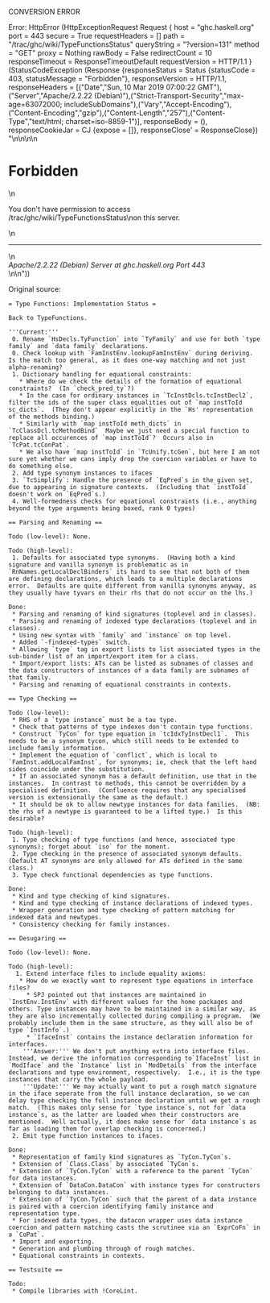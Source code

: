 CONVERSION ERROR

Error: HttpError (HttpExceptionRequest Request {
  host                 = "ghc.haskell.org"
  port                 = 443
  secure               = True
  requestHeaders       = []
  path                 = "/trac/ghc/wiki/TypeFunctionsStatus"
  queryString          = "?version=131"
  method               = "GET"
  proxy                = Nothing
  rawBody              = False
  redirectCount        = 10
  responseTimeout      = ResponseTimeoutDefault
  requestVersion       = HTTP/1.1
}
 (StatusCodeException (Response {responseStatus = Status {statusCode = 403, statusMessage = "Forbidden"}, responseVersion = HTTP/1.1, responseHeaders = [("Date","Sun, 10 Mar 2019 07:00:22 GMT"),("Server","Apache/2.2.22 (Debian)"),("Strict-Transport-Security","max-age=63072000; includeSubDomains"),("Vary","Accept-Encoding"),("Content-Encoding","gzip"),("Content-Length","257"),("Content-Type","text/html; charset=iso-8859-1")], responseBody = (), responseCookieJar = CJ {expose = []}, responseClose' = ResponseClose}) "<!DOCTYPE HTML PUBLIC \"-//IETF//DTD HTML 2.0//EN\">\n<html><head>\n<title>403 Forbidden</title>\n</head><body>\n<h1>Forbidden</h1>\n<p>You don't have permission to access /trac/ghc/wiki/TypeFunctionsStatus\non this server.</p>\n<hr>\n<address>Apache/2.2.22 (Debian) Server at ghc.haskell.org Port 443</address>\n</body></html>\n"))

Original source:

```trac
= Type Functions: Implementation Status =

Back to TypeFunctions.

'''Current:'''
 0. Rename `HsDecls.TyFunction` into `TyFamily` and use for both `type family` and `data family` declarations.
 0. Check lookup with `FamInstEnv.lookupFamInstEnv` during deriving.  Is the match too general, as it does one-way matching and not just alpha-renaming?
 1. Dictionary handling for equational constraints:
   * Where do we check the details of the formation of equational constraints?  (In `check_pred_ty`?)
   * In the case for ordinary instances in `TcInstDcls.tcInstDecl2`, filter the ids of the super class equalities out of `map instToId sc_dicts`.  (They don't appear explicitly in the `Hs' representation of the methods binding.)
   * Similarly with `map instToId meth_dicts` in `TcClassDcl.tcMethodBind`  Maybe we just need a special function to replace all occurences of `map instToId`?  Occurs also in `TcPat.tcConPat`.
   * We also have `map instToId` in `TcUnify.tcGen`, but here I am not sure yet whether we cans imply drop the coercion variables or have to do something else.
 2. Add type synonym instances to ifaces
 3. `TcSimplify`: Handle the presence of `EqPred`s in the given set, due to appearing in signature contexts.  (Including that `instToId` doesn't work on `EqPred`s.)
 4. Well-formedness checks for equational constraints (i.e., anything beyond the type arguments being boxed, rank 0 types)

== Parsing and Renaming ==

Todo (low-level): None.

Todo (high-level):
 1. Defaults for associated type synonyms.  (Having both a kind signature and vanilla synonym is problematic as in `RnNames.getLocalDeclBinders` its hard to see that not both of them are defining declarations, which leads to a multiple declarations error.  Defaults are quite different from vanilla synonyms anyway, as they usually have tyvars on their rhs that do not occur on the lhs.)

Done:
 * Parsing and renaming of kind signatures (toplevel and in classes).
 * Parsing and renaming of indexed type declarations (toplevel and in classes).
 * Using new syntax with `family` and `instance` on top level.
 * Added `-findexed-types` switch.
 * Allowing `type` tag in export lists to list associated types in the sub-binder list of an import/export item for a class.
 * Import/export lists: ATs can be listed as subnames of classes and the data constructors of instances of a data family are subnames of that family.
 * Parsing and renaming of equational constraints in contexts.

== Type Checking ==

Todo (low-level):
 * RHS of a `type instance` must be a tau type.
 * Check that patterns of type indexes don't contain type functions.
 * Construct `TyCon` for type equation in `tcIdxTyInstDecl1`.  This needs to be a synonym tycon, which still needs to be extended to include family information.
 * Implement the equation of `conflict`, which is local to `FamInst.addLocalFamInst`, for synonyms; ie, check that the left hand sides coincide under the substitution.
 * If an associated synonym has a default definition, use that in the instances.  In contrast to methods, this cannot be overridden by a specialised definition.  (Confluence requires that any specialised version is extensionally the same as the default.)
 * It should be ok to allow newtype instances for data families.  (NB: the rhs of a newtype is guaranteed to be a lifted type.)  Is this desirable?

Todo (high-level):
 1. Type checking of type functions (and hence, associated type synonyms); forget about `iso` for the moment.
 2. Type checking in the presence of associated synonym defaults.  (Default AT synonyms are only allowed for ATs defined in the same class.)
 3. Type check functional dependencies as type functions.

Done: 
 * Kind and type checking of kind signatures.
 * Kind and type checking of instance declarations of indexed types.
 * Wrapper generation and type checking of pattern matching for indexed data and newtypes.
 * Consistency checking for family instances.

== Desugaring ==

Todo (low-level): None.

Todo (high-level):
  1. Extend interface files to include equality axioms:
   * How do we exactly want to represent type equations in interface files?
     * SPJ pointed out that instances are maintained in `InstEnv.InstEnv` with different values for the home packages and others. Type instances may have to be maintained in a similar way, as they are also incrementally collected during compiling a program.  (We probably include them in the same structure, as they will also be of type `InstInfo`.)
     * `IfaceInst` contains the instance declaration information for interfaces.
    '''Answer:''' We don't put anything extra into interface files.  Instead, we derive the information corresponding to`IfaceInst` list in `ModIface` and the `Instance` list in `ModDetails` from the interface declarations and type environment, respectively.  I.e., it is the type instances that carry the whole payload.
    '''Update:''' We may actually want to put a rough match signature in the iface seperate from the full instance declaration, so we can delay type checking the full instance declaration until we get a rough match.  (This makes only sense for `type instance`s, not for `data instance`s, as the latter are loaded when their constructors are mentioned.  Well actually, it does make sense for `data instance`s as far as loading them for overlap checking is concerned.)
 2. Emit type function instances to ifaces.

Done:
 * Representation of family kind signatures as `TyCon.TyCon`s.
 * Extension of `Class.Class` by associated `TyCon`s.
 * Extension of `TyCon.TyCon` with a reference to the parent `TyCon` for data instances.
 * Extension of `DataCon.DataCon` with instance types for constructors belonging to data instances.
 * Extension of `TyCon.TyCon` such that the parent of a data instance is paired with a coercion identifying family instance and representation type.
 * For indexed data types, the datacon wrapper uses data instance coercion and pattern matching casts the scrutinee via an `ExprCoFn` in a `CoPat`.
 * Import and exporting.
 * Generation and plumbing through of rough matches.
 * Equational constraints in contexts.

== Testsuite ==

Todo:
 * Compile libraries with !CoreLint.
```
